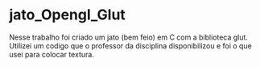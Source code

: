 # jato_Opengl_Glut
Nesse trabalho foi criado um jato (bem feio) em C com a biblioteca glut. Utilizei um codigo que o professor da disciplina disponibilizou e foi o que usei para colocar textura.

